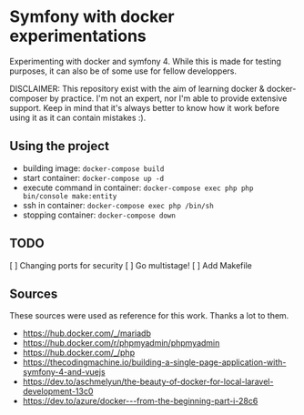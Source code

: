# Symfony with docker experimentations

Experimenting with docker and symfony 4. While this is made for testing purposes, it can also be of some use for fellow developpers.

DISCLAIMER: This repository exist with the aim of learning docker & docker-composer by practice. I'm not an expert, nor I'm able to provide extensive support. Keep in mind that it's always better to know how it work before using it as it can contain mistakes :).

## Using the project

- building image: `docker-compose build`
- start container: `docker-compose up -d`
- execute command in container: `docker-compose exec php php bin/console make:entity`
- ssh in container: `docker-compose exec php /bin/sh`
- stopping container: `docker-compose down`

## TODO

[ ] Changing ports for security
[ ] Go multistage!
[ ] Add Makefile

## Sources

These sources were used as reference for this work. Thanks a lot to them.

- https://hub.docker.com/_/mariadb
- https://hub.docker.com/r/phpmyadmin/phpmyadmin
- https://hub.docker.com/_/php
- https://thecodingmachine.io/building-a-single-page-application-with-symfony-4-and-vuejs
- https://dev.to/aschmelyun/the-beauty-of-docker-for-local-laravel-development-13c0
- https://dev.to/azure/docker---from-the-beginning-part-i-28c6